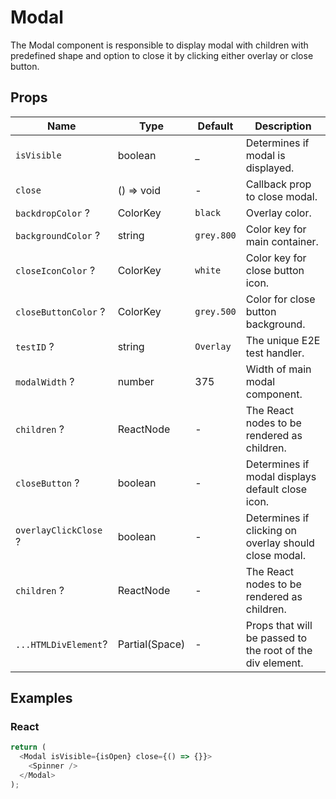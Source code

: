 # Modal

The Modal component is responsible to display modal with children with predefined shape and option to close it
by clicking either overlay or close button.

## Props

| Name                  | Type           | Default    | Description                                               |
|-----------------------|----------------|------------|-----------------------------------------------------------|
| `isVisible`           | boolean        | \_         | Determines if modal is displayed.                         |
| `close`               | () => void     | -          | Callback prop to close modal.                             |
| `backdropColor` ?     | ColorKey       | `black`    | Overlay color.                                            |
| `backgroundColor` ?   | string         | `grey.800` | Color key for main container.                             |
| `closeIconColor` ?    | ColorKey       | `white`    | Color key for close button icon.                          |
| `closeButtonColor` ?  | ColorKey       | `grey.500` | Color for close button background.                        |
| `testID` ?            | string         | `Overlay`  | The unique E2E test handler.                              |
| `modalWidth` ?        | number         | 375        | Width of main modal component.                            |
| `children` ?          | ReactNode      | -          | The React nodes to be rendered as children.               |
| `closeButton` ?       | boolean        | -          | Determines if modal displays default close icon.          |
| `overlayClickClose` ? | boolean        | -          | Determines if clicking on overlay should close modal.     |
| `children` ?          | ReactNode      | -          | The React nodes to be rendered as children.               |
| `...HTMLDivElement`?  | Partial(Space) | -          | Props that will be passed to the root of the div element. |

## Examples

### React

```javascript
return (
  <Modal isVisible={isOpen} close={() => {}}>
    <Spinner />
  </Modal>
);
```
